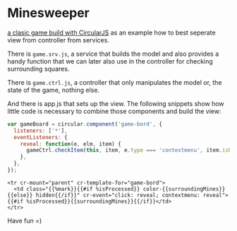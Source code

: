 # Minesweeper

[a clasic game build with CircularJS](https://pitpik.github.io/circularjs/minesweeper/) as an example how to best seperate view from controller from services.

There is ```game.srv.js```, a service that builds the model and also provides a handy function that we can later also use in the controller for checking surrounding squares.

There is ```game.ctrl.js```, a controller that only manipulates the model or, the state of the game, nothing else.

And there is app.js that sets up the view. The following snippets show how little code is necessary to combine those components and build the view:

```javascript
var gameBoard = circular.component('game-bord', {
  listeners: ['*'],
  eventListeners: {
    reveal: function(e, elm, item) {
      gameCtrl.checkItem(this, item, e.type === 'contextmenu', item.isProcessed);
    },
  },
});
```

```Handlebars
<tr cr-mount="parent" cr-template-for="game-bord">
  <td class="{{%mark}}{{#if %isProcessed}} color-{{surroundingMines}}{{else}} hidden{{/if}}" cr-event="click: reveal; contextmenu: reveal">{{#if %isProcessed}}{{surroundingMines}}{{/if}}</td>
</tr>
```

Have fun =)
